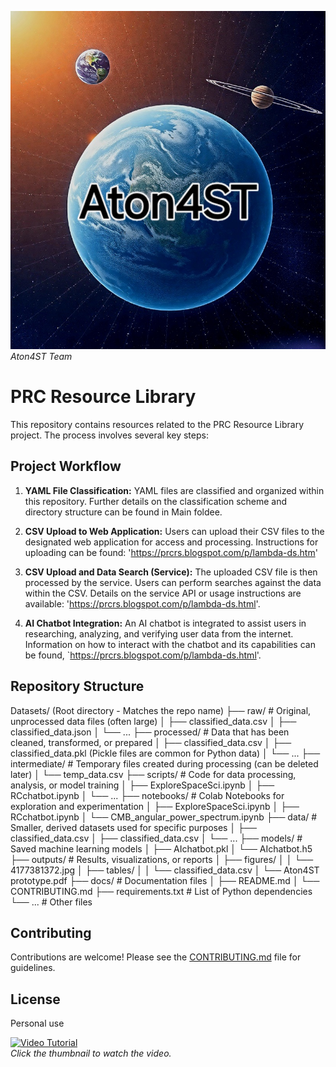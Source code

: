 ![PRC Resource Library](4177381372.jpg)  *Aton4ST Team*
# PRC Resource Library

This repository contains resources related to the PRC Resource Library project.  The process involves several key steps:

## Project Workflow

1. **YAML File Classification:**  YAML files are classified and organized within this repository.  Further details on the classification scheme and directory structure can be found in Main foldee. 

2. **CSV Upload to Web Application:**  Users can upload their CSV files to the designated web application for access and processing.  Instructions for uploading can be found: 'https://prcrs.blogspot.com/p/lambda-ds.htm'

3. **CSV Upload and Data Search (Service):** The uploaded CSV file is then processed by the service.  Users can perform searches against the data within the CSV.  Details on the service API or usage instructions are available: 'https://prcrs.blogspot.com/p/lambda-ds.html'. 

4. **AI Chatbot Integration:**  An AI chatbot is integrated to assist users in researching, analyzing, and verifying user data from the internet.  Information on how to interact with the chatbot and its capabilities can be found, `https://prcrs.blogspot.com/p/lambda-ds.html'.


## Repository Structure
Datasets/  (Root directory - Matches the repo name)
├── raw/         # Original, unprocessed data files (often large)
│   ├── classified_data.csv
│   ├── classified_data.json
│   └── ...
├── processed/   # Data that has been cleaned, transformed, or prepared
│   ├── classified_data.csv
│   ├── classified_data.pkl  (Pickle files are common for Python data)
│   └── ...
├── intermediate/ # Temporary files created during processing (can be deleted later)
│   └── temp_data.csv
├── scripts/      # Code for data processing, analysis, or model training
│   ├── ExploreSpaceSci.ipynb
│   ├── RCchatbot.ipynb
│   └── ...
├── notebooks/    # Colab Notebooks for exploration and experimentation
│   ├── ExploreSpaceSci.ipynb
│   ├── RCchatbot.ipynb
│   └──  CMB_angular_power_spectrum.ipynb
├── data/         # Smaller, derived datasets used for specific purposes
│   ├── classified_data.csv
│   ├── classified_data.csv
│   └── ...
├── models/       # Saved machine learning models
│   ├── AIchatbot.pkl
│   └── AIchatbot.h5 
├── outputs/      # Results, visualizations, or reports
│   ├── figures/
│   │   └── 4177381372.jpg
│   ├── tables/
│   │   └── classified_data.csv
│   └── Aton4ST prototype.pdf
├── docs/         # Documentation files
│   ├── README.md
│   └── CONTRIBUTING.md
├── requirements.txt # List of Python dependencies
└── ...           # Other files

## Contributing

Contributions are welcome!  Please see the [CONTRIBUTING.md](CONTRIBUTING.md) file for guidelines.

## License

Personal use

[![Video Tutorial](https://img.youtube.com/vi/3B6WhrXzJVQ/0.jpg)](https://www.youtube.com/watch?v=3B6WhrXzJVQ)  
  *Click the thumbnail to watch the video.*

